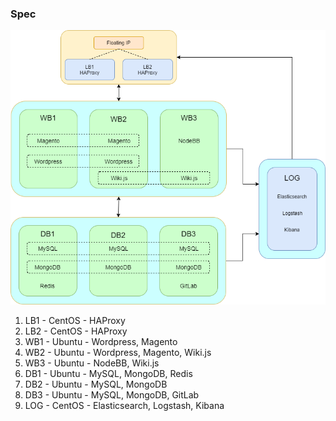 ### Spec

![Eclipse](eclipse.png)

1.  LB1 - CentOS - HAProxy
2.  LB2 - CentOS - HAProxy
3.  WB1 - Ubuntu - Wordpress, Magento
4.  WB2 - Ubuntu - Wordpress, Magento, Wiki.js
5.  WB3 - Ubuntu - NodeBB, Wiki.js
6.  DB1 - Ubuntu - MySQL, MongoDB, Redis
7.  DB2 - Ubuntu - MySQL, MongoDB
8.  DB3 - Ubuntu - MySQL, MongoDB, GitLab
9.  LOG - CentOS - Elasticsearch, Logstash, Kibana
